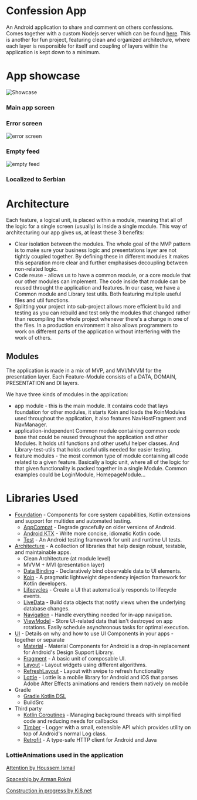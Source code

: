 # Confession App
An Android application to share and comment on others confessions. Comes together with a custom Nodejs server which can be found [here](https://github.com/Nikola-Milovic/Confession-Server).
This is another for fun project, featuring clean and organized architecture, where each layer is responsible for itself and coupling of layers within the application is kept down to a minimum.


# App showcase


![Showcase](images/showcase.gif "Showcase")

### Main app screen



### Error screen

![error screen](images/error.gif "Error")

### Empty feed


![empty feed](images/emptyfeed.gif "EmptyFeed")

### Localized to Serbian


# Architecture

Each feature, a logical unit, is placed within a module, meaning that all of the logic for a single screen (usually) is inside a single module. This way of architecturing our app gives us, at least these 3 benefits: 

* Clear isolation between the modules. The whole goal of the MVP pattern is to make sure your business logic and presentations layer are not tightly coupled together. By defining these in different modules it makes this separation more clear and further emphasises decoupling between non-related logic.
* Code reuse - allows us to have a common module, or a core module that our other modules can implement. The code inside that module can be reused throught the application and features. In our case, we have a Common module and Library test utils. Both featuring multiple useful files and util functions.
* Splitting your project into sub-project allows more efficient build and testing as you can rebuild and test only the modules that changed rather than recompiling the whole project whenever there's a change in one of the files. In a production environment it also allows programmers to work on different parts of the application without interfering with the work of others.

## Modules

The application is made in a mix of MVP, and MVI/MVVM for the presentation layer. Each Feature-Module consists of a DATA, DOMAIN, PRESENTATION and DI layers. 

We have three kinds of modules in the application:

* app module - this is the main module. It contains code that lays foundation for other modules, it starts Koin and loads the KoinModules used throughout the application, it also features NavHostFragment and NavManager.
* application-independent Common module containing common code base that could be reused throughout the application and other Modules. It holds util functions and other useful helper classes. And Library-test-utils that holds useful utils needed for easier testing.
* feature modules - the most common type of module containing all code related to a given feature. Basically a logic unit, where all of the logic for that given functionality is packed together in a single Module. Common examples could be LoginModule, HomepageModule...



# Libraries Used


* [Foundation][0] - Components for core system capabilities, Kotlin extensions and support for
  multidex and automated testing.
  * [AppCompat][1] - Degrade gracefully on older versions of Android.
  * [Android KTX][2] - Write more concise, idiomatic Kotlin code.
  * [Test][4] - An Android testing framework for unit and runtime UI tests.
* [Architecture][10] - A collection of libraries that help design robust, testable, and
  maintainable apps.
  * Clean Architecture (at module level)
  * MVVM + MVI (presentation layer)
  * [Data Binding][11] - Declaratively bind observable data to UI elements.
  * [Koin][100] - A pragmatic lightweight dependency injection framework for Kotlin developers.
  * [Lifecycles][12] - Create a UI that automatically responds to lifecycle events.
  * [LiveData][13] - Build data objects that notify views when the underlying database changes.
  * [Navigation][14] - Handle everything needed for in-app navigation.
  * [ViewModel][17] - Store UI-related data that isn't destroyed on app rotations. Easily schedule
     asynchronous tasks for optimal execution.
* [UI][30] - Details on why and how to use UI Components in your apps - together or separate
  * [Material][32] - Material Components for Android is a drop-in replacement for Android's Design Support Library.
  * [Fragment][34] - A basic unit of composable UI.
  * [Layout][35] - Layout widgets using different algorithms.
  * [RefreshLayout][93] - Layout with swipe to refresh functionality
  * [Lottie][99] - Lottie is a mobile library for Android and iOS that parses Adobe After Effects animations and renders them natively on mobile
* Gradle
  * [Gradle Kotlin DSL](https://docs.gradle.org/current/userguide/kotlin_dsl.html)
  * BuildSrc
* Third party
  * [Kotlin Coroutines][91] - Managing background threads with simplified code and reducing needs for callbacks
  * [Timber][92] - Logger with a small, extensible API which provides utility on top of Android's normal Log class.
  * [Retrofit][94] - A type-safe HTTP client for Android and Java
  

[0]: https://developer.android.com/jetpack/components
[1]: https://developer.android.com/topic/libraries/support-library/packages#v7-appcompat
[2]: https://developer.android.com/kotlin/ktx
[4]: https://developer.android.com/training/testing/
[10]: https://developer.android.com/jetpack/arch/
[11]: https://developer.android.com/topic/libraries/data-binding/
[12]: https://developer.android.com/topic/libraries/architecture/lifecycl
[13]: https://developer.android.com/topic/libraries/architecture/livedata
[14]: https://developer.android.com/topic/libraries/architecture/navigation/
[17]: https://developer.android.com/topic/libraries/architecture/viewmodel
[30]: https://developer.android.com/guide/topics/ui
[32]: https://github.com/material-components/material-components-android
[34]: https://developer.android.com/guide/components/fragments
[35]: https://developer.android.com/guide/topics/ui/declaring-layout
[91]: https://kotlinlang.org/docs/reference/coroutines-overview.html
[92]: https://github.com/JakeWharton/timber
[93]: https://developer.android.com/training/swipe/add-swipe-interface
[94]: https://square.github.io/retrofit/
[99]: https://github.com/airbnb/lottie-android
[100]: https://github.com/InsertKoinIO/koin


### LottieAnimations used in the application

[Attention by Houssem Ismail](https://lottiefiles.com/32338-attention)

[Spaceship by Arman Rokni](https://lottiefiles.com/4011-spaceship-empty-searching)

[Construction in progress by Ki8.net](https://lottiefiles.com/26531-construction-in-process)


